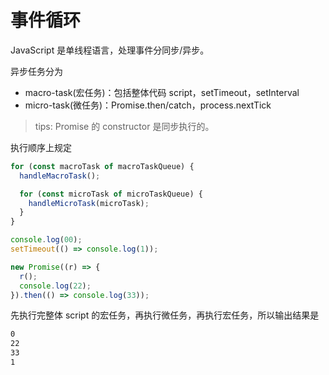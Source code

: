 # 事件循环

JavaScript 是单线程语言，处理事件分同步/异步。

异步任务分为

- macro-task(宏任务)：包括整体代码 script，setTimeout，setInterval
- micro-task(微任务)：Promise.then/catch，process.nextTick

> tips: Promise 的 constructor 是同步执行的。

执行顺序上规定

```ts
for (const macroTask of macroTaskQueue) {
  handleMacroTask();

  for (const microTask of microTaskQueue) {
    handleMicroTask(microTask);
  }
}
```

```js
console.log(00);
setTimeout(() => console.log(1));

new Promise((r) => {
  r();
  console.log(22);
}).then(() => console.log(33));
```

先执行完整体 script 的宏任务，再执行微任务，再执行宏任务，所以输出结果是

```bash
0
22
33
1
```

